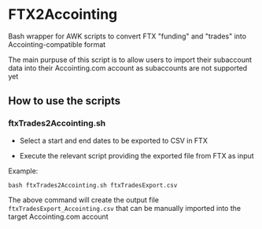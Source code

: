 # FTX2Accointing

Bash wrapper for AWK scripts to convert FTX "funding" and "trades" into Accointing-compatible format

The main purpuse of this script is to allow users to import their subaccount data into their Accointing.com account as subaccounts are not supported yet

## How to use the scripts

### ftxTrades2Accointing.sh

* Select a start and end dates to be exported to CSV in FTX

* Execute the relevant script providing the exported file from FTX as input 

Example:

```
bash ftxTrades2Accointing.sh ftxTradesExport.csv 
```

The above command will create the output file `ftxTradesExport_Accointing.csv` that can be manually imported into the target Accointing.com account